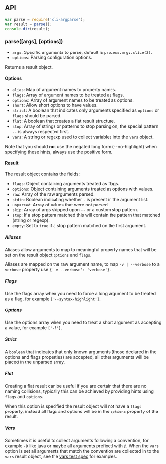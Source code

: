 ## API

```javascript
var parse = require('cli-argparse');
var result = parse();
console.dir(result);
```

### parse([args], [options])

* `args`: Specific arguments to parse, default is `process.argv.slice(2)`.
* `options`: Parsing configuration options.

Returns a result object.

#### Options

* `alias`: Map of argument names to property names.
* `flags`: Array of argument names to be treated as flags.
* `options`: Array of argument names to be treated as options.
* `short`: Allow short options to have values.
* `strict`: A boolean that indicates only arguments specified as `options` or `flags` should be parsed.
* `flat`: A boolean that creates a flat result structure.
* `stop`: Array of strings or patterns to stop parsing on, the special pattern `--` is always respected first.
* `vars`: A string or regexp used to collect variables into the `vars` object.

Note that you should **not** use the negated long form (--no-highlight) when specifying these hints, always use the positive form.

#### Result

The result object contains the fields:

* `flags`: Object containing arguments treated as flags.
* `options`: Object containing arguments treated as options with values.
* `raw`: Array of the raw arguments parsed. 
* `stdin`: Boolean indicating whether `-` is present in the argument list.
* `unparsed`: Array of values that were not parsed.
* `skip`: Array of args skipped upon `--` or a custom stop pattern.
* `stop`: If a stop pattern matched this will contain the pattern that matched (string or regexp).
* `empty`: Set to `true` if a stop pattern matched on the first argument.

##### Aliases

Aliases allow arguments to map to meaningful property names that will be set on the result object `options` and `flags`.

Aliases are mapped on the raw argument name, to map `-v | --verbose` to a `verbose` property use `{'-v --verbose': 'verbose'}`.

##### Flags

Use the flags array when you need to force a long argument to be treated as a flag, for example `['--syntax-highlight']`.

##### Options

Use the options array when you need to treat a short argument as accepting a value, for example `['-f']`.

##### Strict

A `boolean` that indicates that only known arguments (those declared in the options and flags properties) are accepted, all other arguments will be placed in the unparsed array.

##### Flat

Creating a flat result can be useful if you are certain that there are no naming collisions, typically this can be achieved by providing hints using `flags` and `options`.

When this option is specified the result object will not have a `flags` property, instead all flags and options will be in the `options` property of the result.

##### Vars

Sometimes it is useful to collect arguments following a convention, for example `-D` like java or maybe all arguments prefixed with `@`. When the `vars` option is set all arguments that match the convention are collected in to the `vars` result object, see the [vars test spec](/test/spec/vars.js) for examples.

